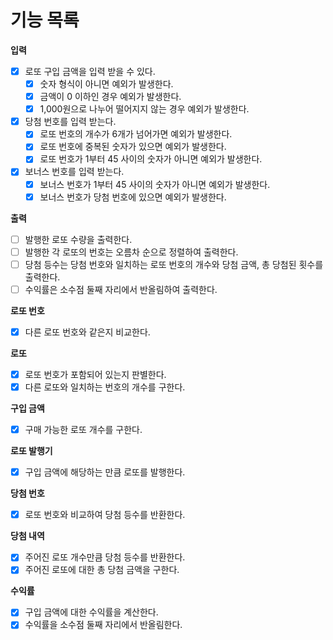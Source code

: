 # 기능 목록

**입력**

- [X] 로또 구입 금액을 입력 받을 수 있다.
  - [X] 숫자 형식이 아니면 예외가 발생한다.
  - [X] 금액이 0 이하인 경우 예외가 발생한다.
  - [X] 1,000원으로 나누어 떨어지지 않는 경우 예외가 발생한다.
- [X] 당첨 번호를 입력 받는다.
  - [X] 로또 번호의 개수가 6개가 넘어가면 예외가 발생한다.
  - [X] 로또 번호에 중복된 숫자가 있으면 예외가 발생한다.
  - [X] 로또 번호가 1부터 45 사이의 숫자가 아니면 예외가 발생한다.
- [X] 보너스 번호를 입력 받는다.
  - [X] 보너스 번호가 1부터 45 사이의 숫자가 아니면 예외가 발생한다.
  - [X] 보너스 번호가 당첨 번호에 있으면 예외가 발생한다.

**출력**

- [ ] 발행한 로또 수량을 출력한다.
- [ ] 발행한 각 로또의 번호는 오름차 순으로 정렬하여 출력한다.
- [ ] 당첨 등수는 당첨 번호와 일치하는 로또 번호의 개수와 당첨 금액, 총 당첨된 횟수를 출력한다.
- [ ] 수익률은 소수점 둘째 자리에서 반올림하여 출력한다.

**로또 번호**
- [X] 다른 로또 번호와 같은지 비교한다.

**로또**
- [X] 로또 번호가 포함되어 있는지 판별한다.
- [X] 다른 로또와 일치하는 번호의 개수를 구한다.

**구입 금액**
- [X] 구매 가능한 로또 개수를 구한다.

**로또 발행기**
- [X] 구입 금액에 해당하는 만큼 로또를 발행한다.

**당첨 번호**
- [X] 로또 번호와 비교하여 당첨 등수를 반환한다.

**당첨 내역**
- [X] 주어진 로또 개수만큼 당첨 등수를 반환한다.
- [X] 주어진 로또에 대한 총 당첨 금액을 구한다.

**수익률**
- [X] 구입 금액에 대한 수익률을 계산한다.
- [X] 수익률을 소수점 둘째 자리에서 반올림한다.
